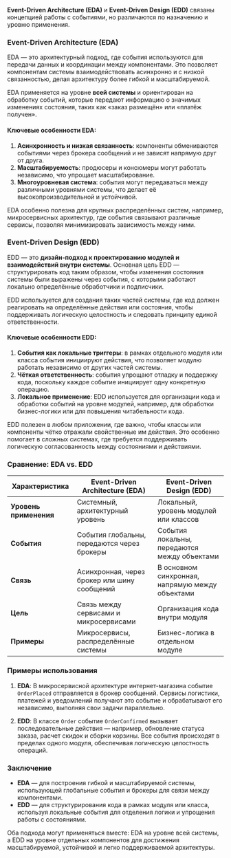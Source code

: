 **Event-Driven Architecture (EDA)** и **Event-Driven Design (EDD)** связаны концепцией работы с событиями, но различаются по назначению и уровню применения.

### Event-Driven Architecture (EDA)

EDA — это архитектурный подход, где события используются для передачи данных и координации между компонентами. Это позволяет компонентам системы взаимодействовать асинхронно и с низкой связанностью, делая архитектуру более гибкой и масштабируемой.

EDA применяется на уровне **всей системы** и ориентирован на обработку событий, которые передают информацию о значимых изменениях состояния, таких как «заказ размещён» или «платёж получен».

#### Ключевые особенности EDA:
1. **Асинхронность и низкая связанность**: компоненты обмениваются событиями через брокера сообщений и не зависят напрямую друг от друга.
2. **Масштабируемость**: продюсеры и консюмеры могут работать независимо, что упрощает масштабирование.
3. **Многоуровневая система**: события могут передаваться между различными уровнями системы, что делает её высокопроизводительной и устойчивой.

EDA особенно полезна для крупных распределённых систем, например, микросервисных архитектур, где события связывают различные сервисы, позволяя минимизировать зависимость между ними.

### Event-Driven Design (EDD)

EDD — это **дизайн-подход к проектированию модулей и взаимодействий внутри системы**. Основная цель EDD — структурировать код таким образом, чтобы изменения состояния системы были выражены через события, с которыми работают локально определённые обработчики и подписчики. 

EDD используется для создания таких частей системы, где код должен реагировать на определённые действия или состояния, чтобы поддерживать логическую целостность и следовать принципу единой ответственности.

#### Ключевые особенности EDD:
1. **События как локальные триггеры**: в рамках отдельного модуля или класса события инициируют действия, что позволяет модулю работать независимо от других частей системы.
2. **Чёткая ответственность**: события упрощают отладку и поддержку кода, поскольку каждое событие инициирует одну конкретную операцию.
3. **Локальное применение**: EDD используется для организации кода и обработки событий на уровне модулей, например, для обработки бизнес-логики или для повышения читабельности кода.

EDD полезен в любом приложении, где важно, чтобы классы или компоненты чётко отражали свойственные им действия. Это особенно помогает в сложных системах, где требуется поддерживать логическую согласованность между состояниями и действиями.

### Сравнение: EDA vs. EDD

| Характеристика                | Event-Driven Architecture (EDA)                   | Event-Driven Design (EDD)                    |
|-------------------------------|---------------------------------------------------|----------------------------------------------|
| **Уровень применения**        | Системный, архитектурный уровень                  | Локальный, уровень модулей или классов      |
| **События**                   | События глобальны, передаются через брокеры       | События локальны, передаются между объектами |
| **Связь**                     | Асинхронная, через брокер или шину сообщений      | В основном синхронная, напрямую между объектами |
| **Цель**                      | Связь между сервисами и микросервисами            | Организация кода внутри модуля              |
| **Примеры**                   | Микросервисы, распределённые системы              | Бизнес-логика в отдельном модуле            |

### Примеры использования

1. **EDA**: В микросервисной архитектуре интернет-магазина событие `OrderPlaced` отправляется в брокер сообщений. Сервисы логистики, платежей и уведомлений получают это событие и обрабатывают его независимо, выполняя свои задачи параллельно.

2. **EDD**: В классе `Order` событие `OrderConfirmed` вызывает последовательные действия — например, обновление статуса заказа, расчет скидок и сборки корзины. Все события происходят в пределах одного модуля, обеспечивая логическую целостность операций.

### Заключение

- **EDA** — для построения гибкой и масштабируемой системы, использующей глобальные события и брокеры для связи между компонентами.
- **EDD** — для структурирования кода в рамках модуля или класса, используя локальные события для отделения логики и упрощения работы с состояниями.

Оба подхода могут применяться вместе: EDA на уровне всей системы, а EDD на уровне отдельных компонентов для достижения масштабируемой, устойчивой и легко поддерживаемой архитектуры.